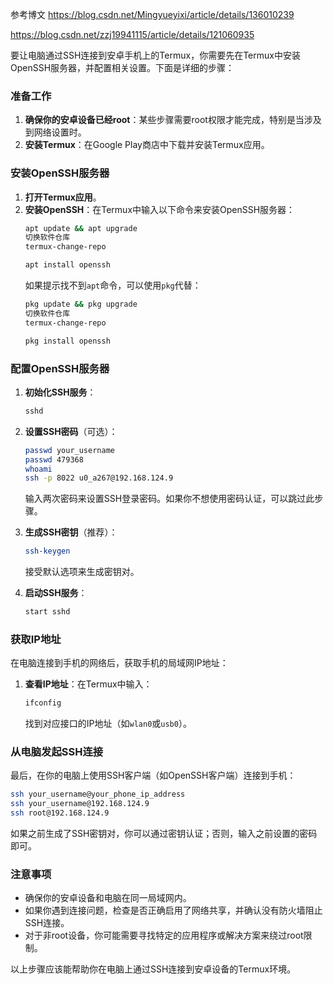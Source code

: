 参考博文 https://blog.csdn.net/Mingyueyixi/article/details/136010239

https://blog.csdn.net/zzj19941115/article/details/121060935

要让电脑通过SSH连接到安卓手机上的Termux，你需要先在Termux中安装OpenSSH服务器，并配置相关设置。下面是详细的步骤：

### 准备工作

1. **确保你的安卓设备已经root**：某些步骤需要root权限才能完成，特别是当涉及到网络设置时。
2. **安装Termux**：在Google Play商店中下载并安装Termux应用。

### 安装OpenSSH服务器

1. **打开Termux应用**。
2. **安装OpenSSH**：在Termux中输入以下命令来安装OpenSSH服务器：
   ```bash
   apt update && apt upgrade
   切换软件仓库
   termux-change-repo
   
   apt install openssh
   ```
   如果提示找不到`apt`命令，可以使用`pkg`代替：
   ```bash
   pkg update && pkg upgrade
   切换软件仓库
   termux-change-repo
   
   pkg install openssh
   ```

### 配置OpenSSH服务器

1. **初始化SSH服务**：
   ```bash
   sshd
   ```

2. **设置SSH密码**（可选）：
   ```bash
   passwd your_username
   passwd 479368
   whoami
   ssh -p 8022 u0_a267@192.168.124.9
   ```
   输入两次密码来设置SSH登录密码。如果你不想使用密码认证，可以跳过此步骤。
   
3. **生成SSH密钥**（推荐）：
   ```bash
   ssh-keygen
   ```
   接受默认选项来生成密钥对。

4. **启动SSH服务**：
   ```bash
   start sshd
   ```

### 获取IP地址

在电脑连接到手机的网络后，获取手机的局域网IP地址：

1. **查看IP地址**：在Termux中输入：
   ```bash
   ifconfig
   ```
   找到对应接口的IP地址（如`wlan0`或`usb0`）。

### 从电脑发起SSH连接

最后，在你的电脑上使用SSH客户端（如OpenSSH客户端）连接到手机：

```bash
ssh your_username@your_phone_ip_address
ssh your_username@192.168.124.9
ssh root@192.168.124.9
```

如果之前生成了SSH密钥对，你可以通过密钥认证；否则，输入之前设置的密码即可。

### 注意事项

- 确保你的安卓设备和电脑在同一局域网内。
- 如果你遇到连接问题，检查是否正确启用了网络共享，并确认没有防火墙阻止SSH连接。
- 对于非root设备，你可能需要寻找特定的应用程序或解决方案来绕过root限制。

以上步骤应该能帮助你在电脑上通过SSH连接到安卓设备的Termux环境。